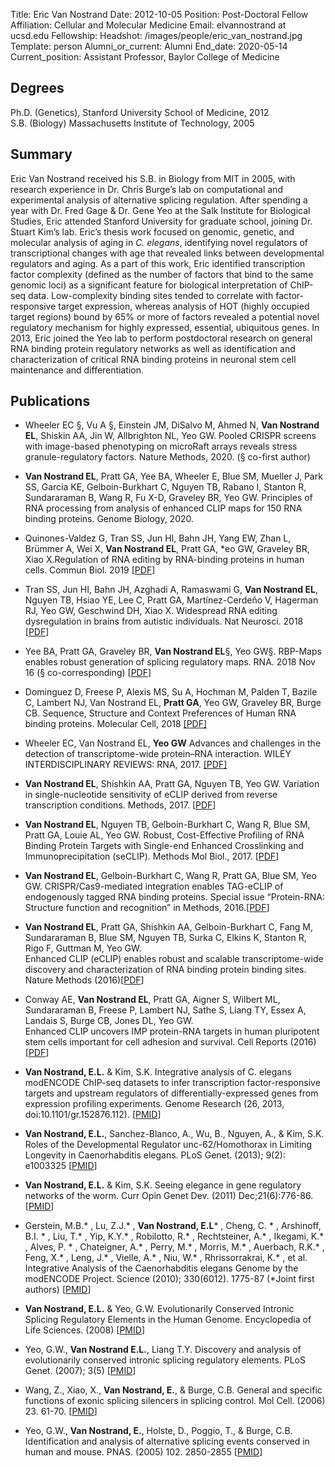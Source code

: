 Title: Eric Van Nostrand
Date: 2012-10-05
Position: Post-Doctoral Fellow
Affiliation: Cellular and Molecular Medicine
Email: elvannostrand at ucsd.edu
Fellowship:
Headshot: /images/people/eric_van_nostrand.jpg
Template: person
Alumni_or_current: Alumni
End_date: 2020-05-14
Current_position: Assistant Professor, Baylor College of Medicine

## Degrees
Ph.D. (Genetics), Stanford University School of Medicine, 2012<br>
S.B. (Biology) Massachusetts Institute of Technology, 2005<br>




## Summary

Eric Van Nostrand received his S.B. in Biology from MIT in 2005, with research experience in Dr. Chris Burge’s lab on computational and experimental analysis of alternative splicing regulation. After spending a year with Dr. Fred Gage & Dr. Gene Yeo at the Salk Institute for Biological Studies, Eric attended Stanford University for graduate school, joining Dr. Stuart Kim’s lab. Eric’s thesis work focused on genomic, genetic, and molecular analysis of aging in *C. elegans*, identifying novel regulators of transcriptional changes with age that revealed links between developmental regulators and aging. As a part of this work, Eric identified transcription factor complexity (defined as the number of factors that bind to the same genomic loci) as a significant feature for biological interpretation of ChIP-seq data. Low-complexity binding sites tended to correlate with factor-responsive target expression, whereas analysis of HOT (highly occupied target regions) bound by 65% or more of factors revealed a potential novel regulatory mechanism for highly expressed, essential, ubiquitous genes. In 2013, Eric joined the Yeo lab to perform postdoctoral research on general RNA binding protein regulatory networks as well as identification and characterization of critical RNA binding proteins in neuronal stem cell maintenance and differentiation.

## Publications

* Wheeler EC §, Vu A §, Einstein JM, DiSalvo M, Ahmed N, **Van Nostrand EL**, Shiskin AA, Jin W, Allbrighton NL, Yeo GW. Pooled CRISPR screens with image-based phenotyping on microRaft arrays reveals stress granule-regulatory factors. Nature Methods, 2020. (§ co-first author)

* **Van Nostrand EL**, Pratt GA, Yee BA, Wheeler E, Blue SM, Mueller J, Park SS, Garcia KE, Gelboin-Burkhart C, Nguyen TB, Rabano I, Stanton R, Sundararaman B, Wang R, Fu X-D, Graveley BR, Yeo GW. Principles of RNA processing from analysis of enhanced CLIP maps for 150 RNA binding proteins. Genome Biology, 2020.

* Quinones-Valdez G, Tran SS, Jun HI, Bahn JH, Yang EW, Zhan L, Brümmer A, Wei X, **Van Nostrand EL**, Pratt GA, *eo GW, Graveley BR, Xiao X.Regulation of RNA editing by RNA-binding proteins in human cells. Commun Biol. 2019 [[PDF](/papers/2019/Quinones-Valdes_CommunBiol_2019.pdf)]

* Tran SS, Jun HI, Bahn JH, Azghadi A, Ramaswami G, **Van Nostrand EL**, Nguyen TB, Hsiao YE, Lee C, Pratt GA, Martínez-Cerdeño V, Hagerman RJ, Yeo GW, Geschwind DH, Xiao X. Widespread RNA editing dysregulation in brains from autistic individuals. Nat Neurosci. 2018
[[PDF](/papers/2018/Tran_NatureNeuronscience_2018.pdf)] 

* Yee BA, Pratt GA, Graveley BR, **Van Nostrand EL**§, Yeo GW§. RBP-Maps enables robust generation of splicing regulatory maps. RNA. 2018 Nov 16 (§ co-corresponding) [[PDF](/papers/2018/BrianYee-rna.pdf)]


* Dominguez D, Freese P, Alexis MS, Su A, Hochman M, Palden T, Bazile C, Lambert NJ, Van Nostrand EL, **Pratt GA**, Yeo GW, Graveley BR, Burge CB. Sequence, Structure and Context Preferences of Human RNA binding proteins. Molecular Cell, 2018 [[PDF]](/papers/2018/Dominguez_molCell_2018.pdf)    
  

*   Wheeler EC, Van Nostrand EL, **Yeo GW** Advances and challenges in the detection of transcriptome-wide protein–RNA interaction. WILEY INTERDISCIPLINARY REVIEWS: RNA, 2017. [[PDF]](/papers/2017/Wheeler_Reviews__2017.pdf)  

* **Van Nostrand EL**, Shishkin AA, Pratt GA, Nguyen TB, Yeo GW. Variation in single-nucleotide sensitivity of eCLIP derived from reverse transcription conditions. Methods, 2017. [[PDF](/papers/2017/Eric_singel_nucelotide_Methods_2017.pdf)]

* **Van Nostrand EL**, Nguyen TB, Gelboin-Burkhart C, Wang R, Blue SM, Pratt GA, Louie AL, Yeo GW. Robust, Cost-Effective Profiling of RNA Binding Protein Targets with Single-end Enhanced Crosslinking and Immunoprecipitation (seCLIP). Methods Mol Biol., 2017. [[PDF](/papers/2017/Eric_Methods_MolBiol_2017.pdf)]   

* **Van Nostrand EL**, Gelboin-Burkhart C, Wang R, Pratt GA, Blue SM, Yeo GW. 
CRISPR/Cas9-mediated integration enables TAG-eCLIP of endogenously tagged RNA binding proteins. Special issue “Protein-RNA: Structure function and recognition” in Methods, 2016.[[PDF](/papers/2016/VanNostrand_Methods2016.pdf)]

* **Van Nostrand EL**, Pratt GA, Shishkin AA, Gelboin-Burkhart C, Fang M, Sundararaman B, Blue SM, Nguyen TB, Surka C, Elkins K, Stanton R, Rigo F, Guttman M, Yeo GW.   
Enhanced CLIP (eCLIP) enables robust and scalable transcriptome-wide discovery and characterization of RNA binding protein binding sites. 
Nature Methods (2016)[[PDF](/papers/2016/nmeth_eric_2016.pdf)]   


* Conway AE, **Van Nostrand EL**, Pratt GA, Aigner S, Wilbert ML, Sundararaman B, Freese P, Lambert NJ, Sathe S, Liang TY, Essex A, Landais S, Burge CB, Jones DL, Yeo GW.   
Enhanced CLIP uncovers IMP protein-RNA targets in human pluripotent stem cells important for cell adhesion and survival. 
 Cell Reports (2016) [[PDF](/papers/2016/nmeth_eric_2016.pdf)] 

* **Van Nostrand, E.L.** & Kim, S.K. Integrative analysis of C. elegans modENCODE ChIP-seq datasets to infer transcription factor-responsive targets and upstream regulators of differentially-expressed genes from expression profiling experiments. Genome Research (26, 2013, doi:10.1101/gr.152876.112). [[PMID](http://genome.cshlp.org/content/early/2013/03/25/gr.152876.112.abstract)]

* **Van Nostrand, E.L.**, Sanchez-Blanco, A., Wu, B., Nguyen, A., & Kim, S.K. Roles of the Developmental Regulator unc-62/Homothorax in Limiting Longevity in Caenorhabditis elegans. PLoS Genet. (2013); 9(2): e1003325 [[PMID](http://www.ncbi.nlm.nih.gov/pubmed/23468654)]

* **Van Nostrand, E.L.** & Kim, S.K. Seeing elegance in gene regulatory networks of the worm.  Curr Opin Genet Dev. (2011) Dec;21(6):776-86.  [[PMID](http://www.ncbi.nlm.nih.gov/pubmed/21963133)]

* Gerstein, M.B.* , Lu, Z.J.* , **Van Nostrand, E.L*** , Cheng, C. * , Arshinoff, B.I. * , Liu, T.* , Yip, K.Y.* , Robilotto, R.* , Rechtsteiner, A.* , Ikegami, K.* , Alves, P. * , Chateigner, A.* , Perry, M.* , Morris, M.* , Auerbach, R.K.* , Feng, X.* , Leng, J.* , Vielle, A.*  , Niu, W.* , Rhrissorrakrai, K.* , et al. Integrative Analysis of the Caenorhabditis elegans Genome by the modENCODE Project. Science (2010); 330(6012). 1775-87 (*Joint first authors) [[PMID](http://www.ncbi.nlm.nih.gov/pubmed/21177976)]

* **Van Nostrand, E.L.** & Yeo, G.W. Evolutionarily Conserved Intronic Splicing Regulatory Elements in the Human Genome. Encyclopedia of Life Sciences. (2008) [[PMID](http://onlinelibrary.wiley.com/doi/10.1002/9780470015902.a0021005/full)]

* Yeo, G.W., **Van Nostrand E.L.**, Liang T.Y. Discovery and analysis of evolutionarily conserved intronic splicing regulatory elements. PLoS Genet. (2007); 3(5) [[PMID](http://www.ncbi.nlm.nih.gov/pubmed/17530930)]

* Wang, Z., Xiao, X., **Van Nostrand, E.**, & Burge, C.B. General and specific functions of exonic splicing silencers in splicing control. Mol Cell. (2006) 23. 61-70. [[PMID](http://www.ncbi.nlm.nih.gov/pubmed/16797197)]

* Yeo, G.W., **Van Nostrand, E.**, Holste, D., Poggio, T., & Burge, C.B. Identification and analysis of alternative splicing events conserved in human and mouse. PNAS. (2005) 102. 2850-2855 [[PMID](http://www.ncbi.nlm.nih.gov/pubmed/15708978)]
	
